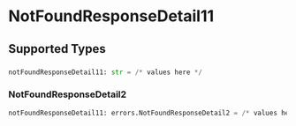 # NotFoundResponseDetail11


## Supported Types

### 

```python
notFoundResponseDetail11: str = /* values here */
```

### NotFoundResponseDetail2

```python
notFoundResponseDetail11: errors.NotFoundResponseDetail2 = /* values here */
```

